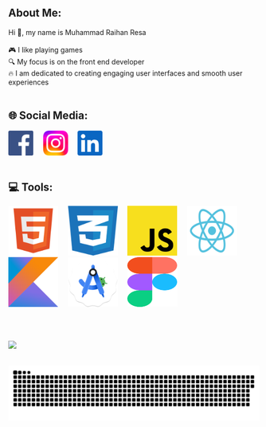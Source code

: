 ## About Me:
Hi 👋, my name is Muhammad Raihan Resa <br><br>🎮 I like playing games <br>🔍 My focus is on the front end developer <br>🔥 I am dedicated to creating engaging user interfaces and smooth user experiences<br><br>

## 🌐 Social Media:
<a href="https://facebook.com/raihanresa21"><img src="assets/facebook.svg" alt="facebook" width="50" height="50"></a>&nbsp;&nbsp;&nbsp;&nbsp;
<a href="https://instagram.com/raihanresa21"><img src="assets/instagram.svg" alt="instagram" width="50" height="50"></a>&nbsp;&nbsp;&nbsp;&nbsp;
<a href="https://linkedin.com/in/muhraihanresa243"><img src="assets/linkedin.svg" alt="linkedin" width="50" height="50"></a><br><br>

## 💻 Tools:
<img src="assets/html5.svg" alt="html5" width="100" height="100">&nbsp;&nbsp;&nbsp;&nbsp;
<img src="assets/css3.svg" alt="css3" width="100" height="100">&nbsp;&nbsp;&nbsp;&nbsp;
<img src="assets/javascript.svg" alt="javascript" width="100" height="100">&nbsp;&nbsp;&nbsp;&nbsp;
<img src="assets/react.svg" alt="react" width="100" height="100">&nbsp;&nbsp;&nbsp;&nbsp;
<img src="assets/kotlin.svg" alt="kotlin" width="100" height="100">&nbsp;&nbsp;&nbsp;&nbsp;
<img src="assets/androidstudio.svg" alt="androidstudio" width="100" height="100">&nbsp;&nbsp;&nbsp;&nbsp;
<img src="assets/figma.svg" alt="figma" width="100" height="100"><br><br><br><br>

![](https://quotes-github-readme.vercel.app/api?type=horizontal&theme=radical)<br><br>

![snake svg](https://github.com/Renn243/Renn243/blob/output/github-contribution-grid-snake-dark.svg)


